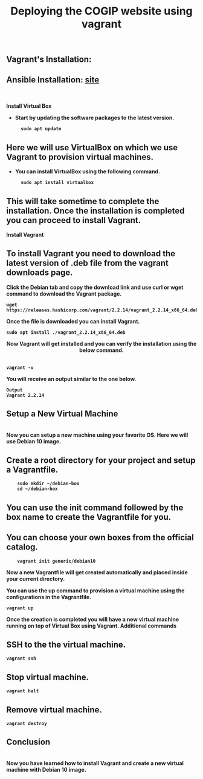 # <center><b>Deploying the COGIP website using vagrant</center><br>
## Vagrant's Installation:
## Ansible Installation: [site](https://www.linuxtechi.com/how-to-install-ansible-on-ubuntu/)
<br>

Install Virtual Box

- Start by updating the software packages to the latest version.

        sudo apt update

## Here we will use VirtualBox on which we use Vagrant to provision virtual machines.

- You can install VirtualBox using the following command.<br>

        sudo apt install virtualbox

## This will take sometime to complete the installation. Once the installation is completed you can proceed to install Vagrant.<br>
Install Vagrant

## To install Vagrant you need to download the latest version of .deb file from the vagrant downloads page.

Click the Debian tab and copy the download link and use curl or wget command to download the Vagrant package.

    wget https://releases.hashicorp.com/vagrant/2.2.14/vagrant_2.2.14_x86_64.deb

Once the file is downloaded you can install Vagrant.

    sudo apt install ./vagrant_2.2.14_x86_64.deb

<center><b>Now Vagrant will get installed and you can verify the installation using the below command</b>.</center><br>

    vagrant -v

You will receive an output similar to the one below.

    Output
    Vagrant 2.2.14

## Setup a New Virtual Machine
<br>
Now you can setup a new machine using your favorite OS. Here we will use Debian 10 image.

## Create a root directory for your project and setup a Vagrantfile.

        sudo mkdir ~/debian-box
        cd ~/debian-box

## You can use the init command followed by the box name to create the Vagrantfile for you.

## You can choose your own boxes from the official catalog.

        vagrant init generic/debian10

Now a new Vagrantfile will get created automatically and placed inside your current directory.

You can use the up command to provision a virtual machine using the configurations in the Vagrantfile.

    vagrant up

Once the creation is completed you will have a new virtual machine running on top of Virtual Box using Vagrant.
Additional commands

## SSH to the the virtual machine.

    vagrant ssh

## Stop virtual machine.

    vagrant halt

## Remove virtual machine.

    vagrant destroy

## Conclusion
<br>
Now you have learned how to install Vagrant and create a new virtual machine with Debian 10 image.


